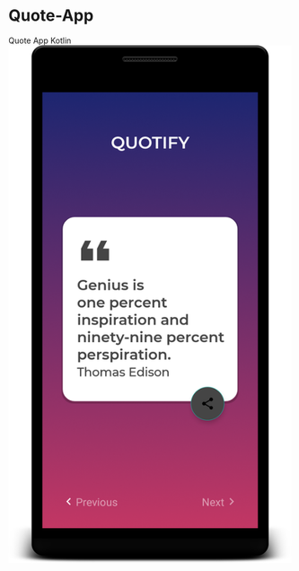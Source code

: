# Quote-App
Quote App Kotlin
![This is an image](https://github.com/DR844/Quote-App/blob/master/app/src/main/res/drawable/Quote.png)
